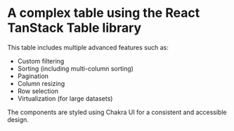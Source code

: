 # A complex table using the React TanStack Table library

This table includes multiple advanced features such as:

- Custom filtering
- Sorting (including multi-column sorting)
- Pagination
- Column resizing
- Row selection
- Virtualization (for large datasets)

The components are styled using Chakra UI for a consistent and accessible design.
